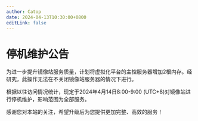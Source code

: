 ```yaml
---
author: Catop
date: 2024-04-13T10:30:00+0800
editLink: false
---
```


# 停机维护公告

为进一步提升镜像站服务质量，计划将虚拟化平台的主控服务器增加2根内存。经研究，此操作无法在不关闭镜像站服务器的情况下进行。

根据以往访问情况统计，现定于2024年4月14日8:00-9:00 (UTC+8)对镜像站进行停机维护，影响范围为全部服务。

感谢您对本站的关注，希望升级后为您提供更加完整、高效的服务！